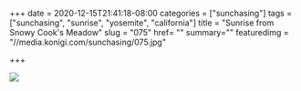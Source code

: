 +++
date = 2020-12-15T21:41:18-08:00
categories = ["sunchasing"]
tags = ["sunchasing", "sunrise", "yosemite", "california"]
title = "Sunrise from Snowy Cook's Meadow"
slug = "075"
href= ""
summary=""
featuredimg = "//media.konigi.com/sunchasing/075.jpg"

+++

<img src="//media.konigi.com/sunchasing/075.jpg" />
